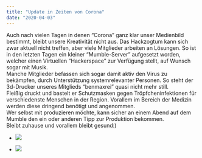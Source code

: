 ```yaml
---
title: "Update in Zeiten von Corona"
date: "2020-04-03"
---
```


Auch nach vielen Tagen in denen “Corona” ganz klar unser Medienbild bestimmt, bleibt unsere Kreativität nicht aus. Das Hackzogtum kann sich zwar aktuell nicht treffen, aber viele Mitglieder arbeiten an Lösungen. So ist in den letzten Tagen ein kleiner “Mumble-Server” aufgesetzt worden, welcher einen Virtuellen “Hackerspace” zur Verfügung stellt, auf Wunsch sogar mit Musik.  
Manche Mitglieder befassen sich sogar damit aktiv den Virus zu bekämpfen, durch Unterstützung systemrelevanter Personen. So steht der 3d-Drucker unseres Mitglieds “benmaxrei” quasi nicht mehr still.  
Fleißig druckt und bastelt er Schutzmasken gegen Tröpfcheninfektionen für verschiedenste Menschen in der Region. Vorallem im Bereich der Medizin werden diese dringend benötigt und angenommen.  
Wer selbst mit produzieren möchte, kann sicher an einem Abend auf dem Mumble den ein oder anderen Tipp zur Produktion bekommen.  
Bleibt zuhause und vorallem bleibt gesund:)

- ![](images/signal-attachment-2020-04-03-144818-1-880x1024.jpeg)
    
- ![](images/signal-attachment-2020-04-03-144559_002-1024x768.jpeg)
